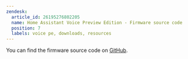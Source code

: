 ```yaml
---
zendesk:
  article_id: 26195276802205
  name: Home Assistant Voice Preview Edition - Firmware source code
  position: 7
  labels: voice pe, downloads, resources
---
```


You can find the firmware source code on [GitHub](https://github.com/esphome/home-assistant-voice-pe).